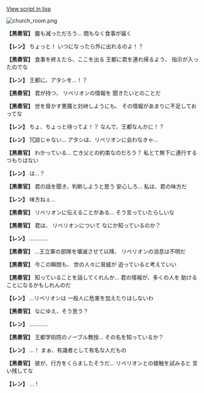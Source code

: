 [View script in lisp](../scripts/1710202.txt)

![church_room.png](../images/backgrounds/church_room.png)

**【黒奏官】**
腹も減っただろう…
間もなく食事が届く

**【レン】**
ちょっと！
いつになったら外に出れるのよ！？

**【黒奏官】**
食事を終えたら、ここを出る
王都に君を連れ帰るよう、
指示が入ったのでな

**【レン】**
王都に、アタシを…！？

**【黒奏官】**
君が持つ、
リベリオンの情報を
聞きたいとのことだ

**【黒奏官】**
世を脅かす悪魔と対峙しようにも、
その情報があまりに不足しておってな

**【レン】**
ちょ、ちょっと待ってよ！？
なんで、王都なんかに！？

**【レン】**
冗談じゃない…
アタシは、リベリオンに会わなきゃ…

**【黒奏官】**
わかっている…
亡き父との約束なのだろう？
私とて無下に連行するつもりはない

**【レン】**
は…？

**【黒奏官】**
君の話を聞き、判断しようと思う
安心しろ…
私は、君の味方だ

**【レン】**
味方ねぇ…

**【黒奏官】**
リベリオンに伝えることがある…
そう言っていたらしいな

**【黒奏官】**
君は、
リベリオンについて
なにか知っているのか？

**【レン】**
…………

**【黒奏官】**
…王立軍の部隊を壊滅させて以降、
リベリオンの消息は不明だ

**【黒奏官】**
今この瞬間も、
世の人々に脅威が
迫っていると考えていい

**【黒奏官】**
知っていることを話してくれんか…
君の情報が、多くの人を
助けることになるかもしれんのだ

**【レン】**
…リベリオンは
一般人に危害を加えたりはしないわ

**【黒奏官】**
なにゆえ、そう思う？

**【レン】**
…………

**【黒奏官】**
王都学術院のノーブル教授…
その名を知っているか？

**【レン】**
…！
まぁ、有識者として有名な人だもの

**【黒奏官】**
彼が、行方をくらましたそうだ…
リベリオンとの接触を試みると
言い残してな

**【レン】**
…！